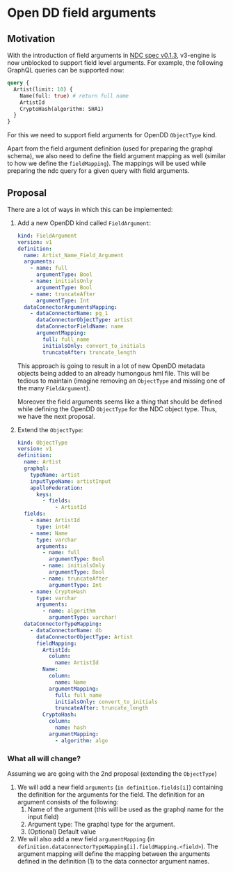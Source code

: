 # Open DD field arguments

## Motivation

With the introduction of field arguments in
[NDC spec v0.1.3](https://github.com/hasura/ndc-spec/releases/tag/v0.1.3),
v3-engine is now unblocked to support field level arguments. For example, the
following GraphQL queries can be supported now:

```graphql
query {
  Artist(limit: 10) {
    Name(full: true) # return full name
    ArtistId
    CryptoHash(algorithm: SHA1)
  }
}
```

For this we need to support field arguments for OpenDD `ObjectType` kind.

Apart from the field argument definition (used for preparing the graphql
schema), we also need to define the field argument mapping as well (similar to
how we define the `fieldMapping`). The mappings will be used while preparing the
ndc query for a given query with field arguments.

## Proposal

There are a lot of ways in which this can be implemented:

1. Add a new OpenDD kind called `FieldArgument`:

   ```yaml
   kind: FieldArgument
   version: v1
   definition:
     name: Artist_Name_Field_Argument
     arguments:
       - name: full
         argumentType: Bool
       - name: initialsOnly
         argumentType: Bool
       - name: truncateAfter
         argumentType: Int
     dataConnectorArgumentsMapping:
       - dataConnectorName: pg_1
         dataConnectorObjectType: artist
         dataConnectorFieldName: name
         argumentMapping:
           full: full_name
           initialsOnly: convert_to_initials
           truncateAfter: truncate_length
   ```

   This approach is going to result in a lot of new OpenDD metadata objects
   being added to an already humongous hml file. This will be tedious to
   maintain (imagine removing an `ObjectType` and missing one of the many
   `FieldArgument`).

   Moreover the field arguments seems like a thing that should be defined while
   defining the OpenDD `ObjectType` for the NDC object type. Thus, we have the
   next proposal.

2. Extend the `ObjectType`:
   ```yaml
   kind: ObjectType
   version: v1
   definition:
     name: Artist
     graphql:
       typeName: artist
       inputTypeName: artistInput
       apolloFederation:
         keys:
           - fields:
               - ArtistId
     fields:
       - name: ArtistId
         type: int4!
       - name: Name
         type: varchar
         arguments:
           - name: full
             argumentType: Bool
           - name: initialsOnly
             argumentType: Bool
           - name: truncateAfter
             argumentType: Int
       - name: CryptoHash
         type: varchar
         arguments:
           - name: algorithm
             argumentType: varchar!
     dataConnectorTypeMapping:
       - dataConnectorName: db
         dataConnectorObjectType: Artist
         fieldMapping:
           ArtistId:
             column:
               name: ArtistId
           Name:
             column:
               name: Name
             argumentMapping:
               full: full_name
               initialsOnly: convert_to_initials
               truncateAfter: truncate_length
           CryptoHash:
             column:
               name: hash
             argumentMapping:
               - algorithm: algo
   ```

### What all will change?

Assuming we are going with the 2nd proposal (extending the `ObjectType`)

1. We will add a new field `arguments` (`in definition.fields[i]`) containing
   the definition for the arguments for the field. The definition for an
   argument consists of the following:
   1. Name of the argument (this will be used as the graphql name for the input
      field)
   2. Argument type: The graphql type for the argument.
   3. (Optional) Default value
2. We will also add a new field `argumentMapping` (in
   `definition.dataConnectorTypeMapping[i].fieldMapping.<field>`). The argument
   mapping will define the mapping between the arguments defined in the
   definition (1) to the data connector argument names.
